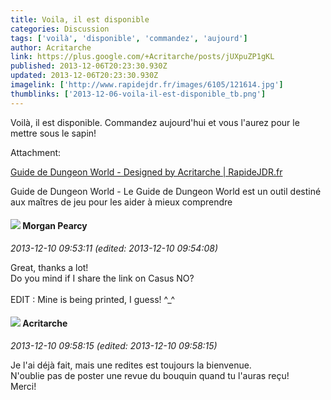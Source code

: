 ```yaml
---
title: Voila, il est disponible
categories: Discussion
tags: ['voilà', 'disponible', 'commandez', 'aujourd']
author: Acritarche
link: https://plus.google.com/+Acritarche/posts/jUXpuZP1gKL
published: 2013-12-06T20:23:30.930Z
updated: 2013-12-06T20:23:30.930Z
imagelink: ['http://www.rapidejdr.fr/images/6105/121614.jpg']
thumblinks: ['2013-12-06-voila-il-est-disponible_tb.png']
---
```


Voilà, il est disponible. Commandez aujourd&#39;hui et vous l&#39;aurez pour le mettre sous le sapin!


Attachment:

<a href='http://www.rapidejdr.fr/product/121614/Guide-de-Dungeon-World'>Guide de Dungeon World - Designed by Acritarche | RapideJDR.fr</a>


Guide de Dungeon World - Le Guide de Dungeon World est un outil destiné aux maîtres de jeu pour les aider à mieux comprendre 
<div id='comment z121tvjhnkmeu3ybx04ccj3bcuumznbgxag'>
  <h4><img src='{{site.baseurl}}//images/avatars/116564860454463639917_photo.jpg'> Morgan Pearcy</h4>
      <p><cite>2013-12-10 09:53:11 (edited: 2013-12-10 09:54:08)</cite></p>
        <p>Great, thanks a lot!<br />Do you mind if I share the link on Casus NO?<br /><br />EDIT : Mine is being printed, I guess! ^_^</p>
</div>
        

<div id='comment z121tvjhnkmeu3ybx04ccj3bcuumznbgxag'>
  <h4><img src='{{site.baseurl}}//images/avatars/110514403260264899558_photo.jpg'> Acritarche</h4>
      <p><cite>2013-12-10 09:58:15 (edited: 2013-12-10 09:58:15)</cite></p>
        <p>Je l&#39;ai déjà fait, mais une redites est toujours la bienvenue.<br />N&#39;oublie pas de poster une revue du bouquin quand tu l&#39;auras reçu!<br />Merci!</p>
</div>
        